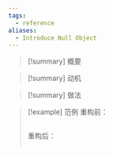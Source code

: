 ```yaml
---
tags:
  - reference
aliases:
  - Introduce Null Object
---
```

> [!summary] 概要

> [!summary] 动机

> [!summary] 做法

> [!example] 范例
> 重构前：
> ```python
> ```
> 重构后：
> ```python
> ```
